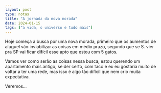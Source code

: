 ```yaml
---
layout: post
type: notas
title: "A jornada da nova morada"
date: 2024-01-15
tags: ["a vida, o universo e tudo mais"]
---
```

Hoje começa a busca por uma nova morada, primeiro que os aumentos de aluguel vão inviabilizar as coisas em médio prazo, segundo que se S. vier pra SP vai ficar difícil esse apto que estou com 5 gatos.  

Vamos ver como serão as coisas nessa busca, estou querendo um apartamento mais antigo, se der certo, com taco e eu eu gostaria muito de voltar a ter uma rede, mas isso é algo tão difícil que nem crio muita expectativa.  

Veremos...